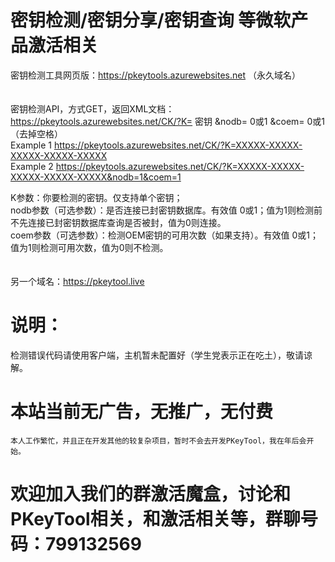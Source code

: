 # 密钥检测/密钥分享/密钥查询 等微软产品激活相关

密钥检测工具网页版：https://pkeytools.azurewebsites.net （永久域名）  
<br/>
<br/>
密钥检测API，方式GET，返回XML文档：https://pkeytools.azurewebsites.net/CK/?K= 密钥 &nodb= 0或1 &coem= 0或1   （去掉空格）  
Example 1 https://pkeytools.azurewebsites.net/CK/?K=XXXXX-XXXXX-XXXXX-XXXXX-XXXXX  
Example 2 https://pkeytools.azurewebsites.net/CK/?K=XXXXX-XXXXX-XXXXX-XXXXX-XXXXX&nodb=1&coem=1  
  
K参数：你要检测的密钥。仅支持单个密钥；  
nodb参数（可选参数）：是否连接已封密钥数据库。有效值 0或1；值为1则检测前不先连接已封密钥数据库查询是否被封，值为0则连接。  
coem参数（可选参数）：检测OEM密钥的可用次数（如果支持）。有效值 0或1；值为1则检测可用次数，值为0则不检测。  
<br/>
<br/>
另一个域名：https://pkeytool.live

# 说明：
检测错误代码请使用客户端，主机暂未配置好（学生党表示正在吃土），敬请谅解。
# 本站当前无广告，无推广，无付费 

`本人工作繁忙，并且正在开发其他的较复杂项目，暂时不会去开发PKeyTool，我在年后会开始。`
# 欢迎加入我们的群激活魔盒，讨论和PKeyTool相关，和激活相关等，群聊号码：799132569
